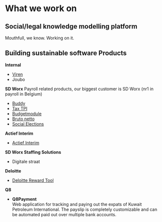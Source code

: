 # What we work on

## Social/legal knowledge modelling platform
Mouthfull, we know. Working on it.

## Building sustainable software Products

**Internal**
- [Viren](https://www.viren.be/)
- Joubo

**SD Worx**
Payroll related products, our biggest customer is SD Worx (nr1 in payroll in Belgium)
- [Buddy](https://get.sdworx.com/buddy/)
- [Tax TPI](https://www.youtube.com/watch?v=b8JdT5iF4CE)
- [Budgetmodule](https://www.youtube.com/watch?v=b8JdT5iF4CE)
- [Bruto netto](https://loonsimulator-publieke-sector.sdworx.com/nl/start)
- [Social Elections](https://go.sdworx.com/nl/socialeverkiezingen)

**Actief Interim**
- [Actief Interim](https://www.tealpartners.com/nl/cases/actief-interim.html)

**SD Worx Staffing Solutions**
- Digitale straat

**Deloitte**
- [Deloitte Reward Tool](https://www.tealpartners.com/nl/cases/deloitte-bonus.html)

**Q8**
- **Q8Payment**  
  Web application for tracking and paying out the expats of Kuwait Petroleum International. The payslip is completely customizable and can be automated paid out over multiple bank accounts.
